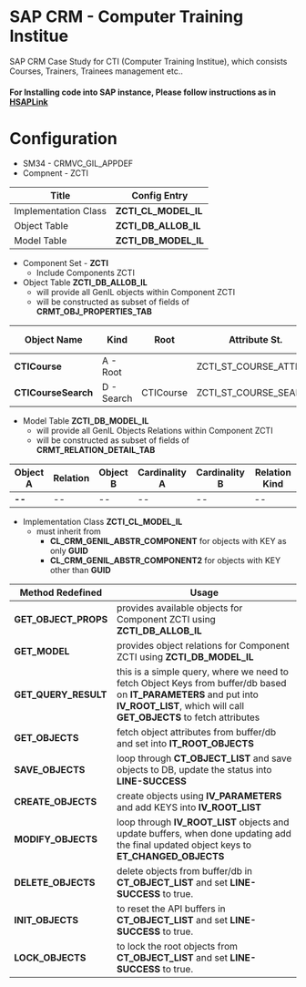 # SAP CRM - Computer Training Institue

SAP CRM Case Study for CTI (Computer Training Institue), which consists Courses, Trainers, Trainees management etc..

#### For Installing code into SAP instance, Please follow instructions as in [HSAPLink](https://github.com/hareeshbabu82ns/hsaplink)

# Configuration

* SM34 - CRMVC_GIL_APPDEF
* Compnent - ZCTI

| Title | Config Entry |
| ----- | ------ |
| Implementation Class | **ZCTI_CL_MODEL_IL** |
| Object Table | **ZCTI_DB_ALLOB_IL** |
| Model Table | **ZCTI_DB_MODEL_IL** |

* Component Set - **ZCTI**
  * Include Components ZCTI
* Object Table **ZCTI_DB_ALLOB_IL**
  * will provide all GenIL objects within Component ZCTI
  * will be constructed as subset of fields of **CRMT_OBJ_PROPERTIES_TAB**

| Object Name | Kind | Root | Attribute St. | Key St. | Create St. | Result Object | Object Handler |
|---|---|---|---|---|---|---|---|
|**CTICourse**| A - Root||ZCTI_ST_COURSE_ATTR|ZCTI_ST_COURSE_KEY|ZCTI_ST_COURSE_CREATE||ZCTI_CL_COURSE|
|**CTICourseSearch**| D - Search|CTICourse|ZCTI_ST_COURSE_SEARCH|||CTICourse|ZCTI_CL_COURSE|

* Model Table **ZCTI_DB_MODEL_IL**
  * will provide all GenIL Objects Relations within Component ZCTI
  * will be constructed as subset of fields of **CRMT_RELATION_DETAIL_TAB**

| Object A | Relation | Object B | Cardinality A | Cardinality B | Relation Kind |
|---|---|---|---|---|---|
|**--**|--|--|--|--|--|

* Implementation Class **ZCTI_CL_MODEL_IL**
  * must inherit from
    * **CL_CRM_GENIL_ABSTR_COMPONENT** for objects with KEY as only **GUID**
    * **CL_CRM_GENIL_ABSTR_COMPONENT2** for objects with KEY other than **GUID**

| Method Redefined | Usage |
|---|---|
|**GET_OBJECT_PROPS**| provides available objects for Component ZCTI using **ZCTI_DB_ALLOB_IL**|
|**GET_MODEL**| provides object relations for Component ZCTI using **ZCTI_DB_MODEL_IL**|
|**GET_QUERY_RESULT**| this is a simple query, where we need to fetch Object Keys from buffer/db based on **IT_PARAMETERS** and put into **IV_ROOT_LIST**, which will call **GET_OBJECTS** to fetch attributes|
|**GET_OBJECTS**|fetch object attributes from buffer/db and set into **IT_ROOT_OBJECTS**|
|**SAVE_OBJECTS**|loop through **CT_OBJECT_LIST** and save objects to DB, update the status into **LINE-SUCCESS**|
|**CREATE_OBJECTS**|create objects using **IV_PARAMETERS** and add KEYS into **IV_ROOT_LIST**|
|**MODIFY_OBJECTS**|loop through **IV_ROOT_LIST** objects and update buffers, when done updating add the final updated object keys to **ET_CHANGED_OBJECTS**|
|**DELETE_OBJECTS**|delete objects from buffer/db in **CT_OBJECT_LIST** and set **LINE-SUCCESS** to true.|
|**INIT_OBJECTS**|to reset the API buffers in **CT_OBJECT_LIST** and set **LINE-SUCCESS** to true.|
|**LOCK_OBJECTS**|to lock the root objects from **CT_OBJECT_LIST** and set **LINE-SUCCESS** to true.|
